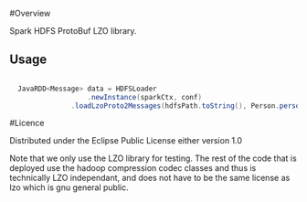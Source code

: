#Overview

Spark HDFS ProtoBuf LZO library.

##


## Usage

```java

  JavaRDD<Message> data = HDFSLoader
		           .newInstance(sparkCtx, conf)
			   .loadLzoProto2Messages(hdfsPath.toString(), Person.person.class);
```

#Licence

Distributed under the Eclipse Public License either version 1.0

Note that we only use the LZO library for testing. The rest of the code that is deployed use the hadoop compression codec classes and thus
is technically LZO independant, and does not have to be the same license as lzo which is gnu general public.

